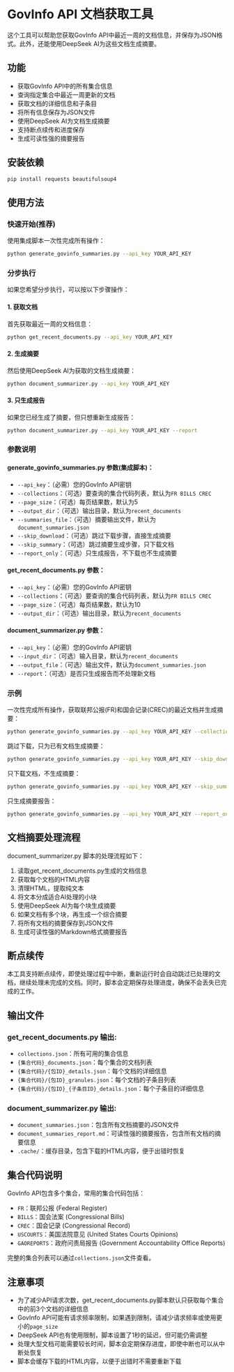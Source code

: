 # GovInfo API 文档获取工具

这个工具可以帮助您获取GovInfo API中最近一周的文档信息，并保存为JSON格式。此外，还能使用DeepSeek AI为这些文档生成摘要。

## 功能

- 获取GovInfo API中的所有集合信息
- 查询指定集合中最近一周更新的文档
- 获取文档的详细信息和子条目
- 将所有信息保存为JSON文件
- 使用DeepSeek AI为文档生成摘要
- 支持断点续传和进度保存
- 生成可读性强的摘要报告

## 安装依赖

```bash
pip install requests beautifulsoup4
```

## 使用方法

### 快速开始(推荐)

使用集成脚本一次性完成所有操作：

```bash
python generate_govinfo_summaries.py --api_key YOUR_API_KEY
```

### 分步执行

如果您希望分步执行，可以按以下步骤操作：

#### 1. 获取文档

首先获取最近一周的文档信息：

```bash
python get_recent_documents.py --api_key YOUR_API_KEY
```

#### 2. 生成摘要

然后使用DeepSeek AI为获取的文档生成摘要：

```bash
python document_summarizer.py --api_key YOUR_API_KEY
```

#### 3. 只生成报告

如果您已经生成了摘要，但只想重新生成报告：

```bash
python document_summarizer.py --api_key YOUR_API_KEY --report
```

### 参数说明

#### generate_govinfo_summaries.py 参数(集成脚本)：

- `--api_key`：（必需）您的GovInfo API密钥
- `--collections`：（可选）要查询的集合代码列表，默认为`FR BILLS CREC`
- `--page_size`：（可选）每页结果数，默认为5
- `--output_dir`：（可选）输出目录，默认为`recent_documents`
- `--summaries_file`：（可选）摘要输出文件，默认为`document_summaries.json`
- `--skip_download`：（可选）跳过下载步骤，直接生成摘要
- `--skip_summary`：（可选）跳过摘要生成步骤，只下载文档
- `--report_only`：（可选）只生成报告，不下载也不生成摘要

#### get_recent_documents.py 参数：

- `--api_key`：（必需）您的GovInfo API密钥
- `--collections`：（可选）要查询的集合代码列表，默认为`FR BILLS CREC`
- `--page_size`：（可选）每页结果数，默认为10
- `--output_dir`：（可选）输出目录，默认为`recent_documents`

#### document_summarizer.py 参数：

- `--api_key`：（必需）您的GovInfo API密钥
- `--input_dir`：（可选）输入目录，默认为`recent_documents`
- `--output_file`：（可选）输出文件，默认为`document_summaries.json`
- `--report`：（可选）是否只生成报告而不处理新文档

### 示例

一次性完成所有操作，获取联邦公报(FR)和国会记录(CREC)的最近文档并生成摘要：

```bash
python generate_govinfo_summaries.py --api_key YOUR_API_KEY --collections FR CREC
```

跳过下载，只为已有文档生成摘要：

```bash
python generate_govinfo_summaries.py --api_key YOUR_API_KEY --skip_download
```

只下载文档，不生成摘要：

```bash
python generate_govinfo_summaries.py --api_key YOUR_API_KEY --skip_summary
```

只生成摘要报告：

```bash
python generate_govinfo_summaries.py --api_key YOUR_API_KEY --report_only
```

## 文档摘要处理流程

document_summarizer.py 脚本的处理流程如下：

1. 读取get_recent_documents.py生成的文档信息
2. 获取每个文档的HTML内容
3. 清理HTML，提取纯文本
4. 将文本分成适合AI处理的小块
5. 使用DeepSeek AI为每个块生成摘要
6. 如果文档有多个块，再生成一个综合摘要
7. 将所有文档的摘要保存到JSON文件
8. 生成可读性强的Markdown格式摘要报告

## 断点续传

本工具支持断点续传，即使处理过程中中断，重新运行时会自动跳过已处理的文档，继续处理未完成的文档。同时，脚本会定期保存处理进度，确保不会丢失已完成的工作。

## 输出文件

### get_recent_documents.py 输出:

- `collections.json`：所有可用的集合信息
- `{集合代码}_documents.json`：每个集合的文档列表
- `{集合代码}/{包ID}_details.json`：每个文档的详细信息
- `{集合代码}/{包ID}_granules.json`：每个文档的子条目列表
- `{集合代码}/{包ID}_{子条目ID}_details.json`：每个子条目的详细信息

### document_summarizer.py 输出:

- `document_summaries.json`：包含所有文档摘要的JSON文件
- `document_summaries_report.md`：可读性强的摘要报告，包含所有文档的摘要信息
- `.cache/`：缓存目录，包含下载的HTML内容，便于出错时恢复

## 集合代码说明

GovInfo API包含多个集合，常用的集合代码包括：

- `FR`：联邦公报 (Federal Register)
- `BILLS`：国会法案 (Congressional Bills)
- `CREC`：国会记录 (Congressional Record)
- `USCOURTS`：美国法院意见 (United States Courts Opinions)
- `GAOREPORTS`：政府问责局报告 (Government Accountability Office Reports)

完整的集合列表可以通过`collections.json`文件查看。

## 注意事项

- 为了减少API请求次数，get_recent_documents.py脚本默认只获取每个集合中的前3个文档的详细信息
- GovInfo API可能有请求频率限制，如果遇到限制，请减少请求频率或使用更小的`page_size`
- DeepSeek API也有使用限制，脚本设置了1秒的延迟，但可能仍需调整
- 处理大型文档可能需要较长时间，脚本会定期保存进度，即使中断也可以从中断处恢复
- 脚本会缓存下载的HTML内容，以便于出错时不需要重新下载 